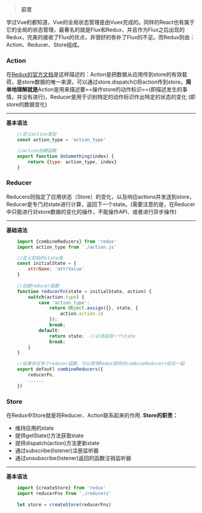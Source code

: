 > **前言**

学过Vue的都知道，Vue的全局状态管理是由Vuex完成的。同样的React也有属于它的全局的状态管理，最著名的就是Flux和Redux，并且作为Flux之后出现的Redux，完美的接收了Flux的优点，并很好的弥补了Flux的不足。而Redux则由：Action、Reducer、Store组成。

### Action

在[Redux的官方文档](http://cn.redux.js.org/docs/basics/Actions.html)是这样描述的：Action是把数据从应用传到store的有效载荷，是store数据的唯一来源，可以通过store.dispatch()将action传到store。**简单地理解就是**Action是用来描述要==操作store的动作标识==(即描述发生的事情，并没有进行)，Reducer是用于识别特定的动作标识作出特定的状态的变化 (即store的数据变化)
****
**基本语法**

```javascript
	//定义action类型
	const action_type = 'action_type'

	//action创建函数
	export function doSomething(index) {
		return {type: action_type, index}
	}
```

### Reducer

Reducers则指定了应用状态（Store）的变化，以及响应actions并发送到store，Reducer是专门对state进行计算，返回下一个state。(需要注意的是，在Reducer中只能进行对store数据的变化的操作，不能操作API、或者进行异步操作)
****
**基础语法**

```javascript
	import {combineReducers} from 'redux'
	import action_type from './action.js'

	//定义初始的state值
	const initialState = {
		attrName: 'attrValue'
	}
	
	//创建reducer函数
	function reducerFn(state = initialState, action) {
		switch(action.type) {
			case 'action_type': 
				return Object.assign({}, state, {
					action.action.id
				});
				break;
			default:
				return state;  //必须返回一个state
				break;
		}
	}

	//如果存在多个reducer函数，可以使用Redux提供的combineReducers结合一起
	export defautl combineReducers({
		reducerFn,
		......
	})
```

### Store

在Redux中Store就是将Reducer、Action联系起来的作用.
**Store的职责：**
- 维持应用的state
- 提供getState()方法获取state
- 提供dispatch(action)方法更新state
- 通过subscribe(listener)注册监听器
- 通过unsubscribe(listener)返回的函数注销监听器
****
**基本语法**

```javascript
	import {createStore} from 'redux'	
	import reducerFns from './reducers'
	
	let store = createStore(reducerFns)
```
